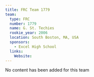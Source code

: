```yaml
---
title: FRC Team 1779
team:
  type: FRC
  number: 1779
  name: G. St. Techies
  rookie_year: 2006
  location: South Boston, MA, USA
  sponsors:
    - Excel High School
  links:
    Website: 
---
```

No content has been added for this team